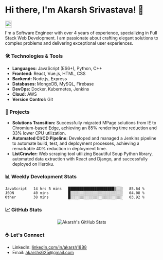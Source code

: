 # Hi there, I'm Akarsh Srivastava! 👋

<a href="https://www.instagram.com/Akarsh/">
  <img align="left" alt="Akarsh's Instagram" width="22px" src="https://raw.githubusercontent.com/hussainweb/hussainweb/main/icons/instagram.png" />
</a>

<br />

I'm a Software Engineer with over 4 years of experience, specializing in Full Stack Web Development. I am passionate about crafting elegant solutions to complex problems and delivering exceptional user experiences.

### 🛠️ Technologies & Tools

- **Languages:** JavaScript (ES6+), Python, C++
- **Frontend:** React, Vue.js, HTML, CSS
- **Backend:** Node.js, Express
- **Databases:** MongoDB, MySQL, Firebase
- **DevOps:** Docker, Kubernetes, Jenkins
- **Cloud:** AWS
- **Version Control:** Git

### 🚀 Projects

- **Solutions Transition:** Successfully migrated MPage solutions from IE to Chromium-based Edge, achieving an 85% rendering time reduction and 33% lower CPU utilization.
- **Automated CI/CD Pipeline:** Developed and managed a Jenkins pipeline to automate build, test, and deployment processes, achieving a remarkable 40% reduction in deployment time.
- **ListCrawler:** Web scraping tool utilizing Beautiful Soup Python library, automated data extraction with React and Django, and successfully deployed on Heroku.

### 📊 Weekly Development Stats

<!--START_SECTION:waka-->

```text
JavaScript   14 hrs 5 mins   █████████████████████▒░░░   85.64 %
JSON         40 mins         █░░░░░░░░░░░░░░░░░░░░░░░░   04.08 %
Other        38 mins         █░░░░░░░░░░░░░░░░░░░░░░░░   03.92 %
```

<!--END_SECTION:waka-->

### 📈 GitHub Stats

<p align="center"> <img src="https://github-readme-stats.vercel.app/api?username=Akarsh&show_icons=true&theme=gotham" alt="Akarsh's GitHub Stats" />

### ☕️ Let's Connect

- LinkedIn: [linkedin.com/in/akarsh1888](https://linkedin.com/in/akarsh1888)
- Email: akarshs625@gmail.com
